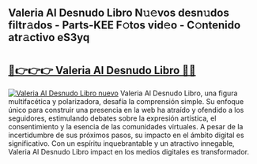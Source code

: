 ## Valeria Al Desnudo Libro N𝚞𝚎vos desn𝚞dos filtr𝚊dos - Parts-KEE F𝚘tos vid𝚎o - C𝚘ntenido atr𝚊ctivo eS3yq

# <h2><a href="http://mb64dka.tromn.icu/?c=Valeria+Al+Desnudo+Libro">🔗👉👉👉 Valeria Al Desnudo Libro 🔗🔗</a></h2>

[![Valeria Al Desnudo Libro nuevo](https://i.imgur.com/pEAQMta.gif)](http://mb64dka.tromn.icu/?c=Valeria+Al+Desnudo+Libro)
Valeria Al Desnudo Libro, una figura multifacética y polarizadora, desafía la comprensión simple. Su enfoque único para construir una presencia en la web ha atraído y ofendido a los seguidores, estimulando debates sobre la expresión artística, el consentimiento y la esencia de las comunidades virtuales. A pesar de la incertidumbre de sus próximos pasos, su impacto en el ámbito digital es significativo. Con un espíritu inquebrantable y un atractivo innegable, Valeria Al Desnudo Libro impact en los medios digitales es transformador.
